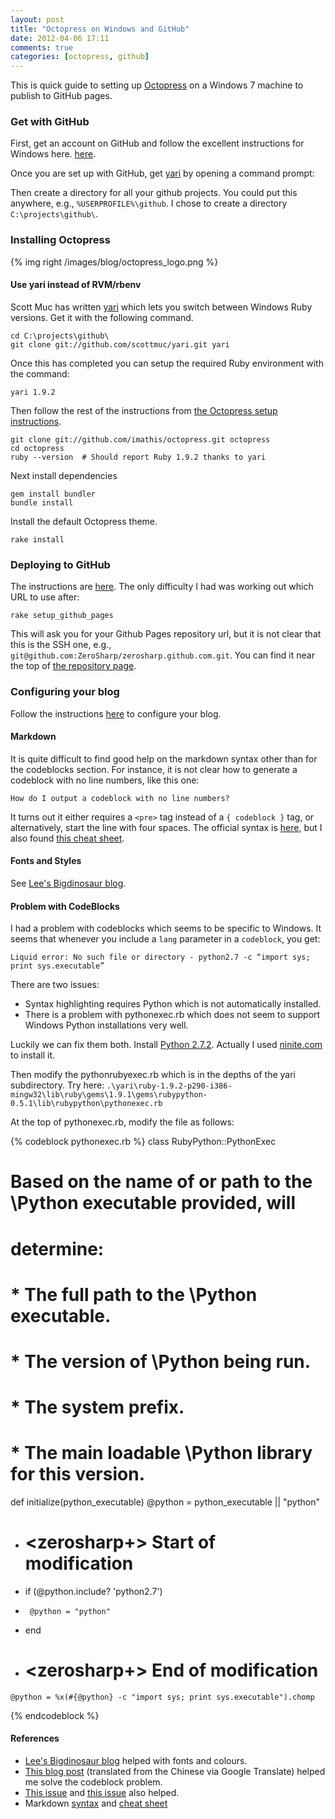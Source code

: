 ```yaml
---
layout: post
title: "Octopress on Windows and GitHub"
date: 2012-04-06 17:11
comments: true
categories: [octopress, github]
---
```


This is quick guide to setting up [Octopress](http://octopress.org/) on a Windows 7 machine to publish to GitHub pages.

### Get with GitHub ###

First, get an account on GitHub and follow the excellent instructions for Windows here.  [here](http://help.github.com/win-set-up-git/).

Once you are set up with GitHub, get [yari](https://github.com/scottmuc/yari) by opening a command prompt:

Then create a directory for all your github projects.  You could put this anywhere, e.g., `%USERPROFILE%\github`.  I chose to create a directory `C:\projects\github\`.

### Installing Octopress ###

{% img right /images/blog/octopress_logo.png %} 

#### Use yari instead of RVM/rbenv ####

Scott Muc has written [yari](https://github.com/scottmuc/yari) which lets you switch between Windows Ruby versions.  Get it with the following command.

    cd C:\projects\github\
    git clone git://github.com/scottmuc/yari.git yari

Once this has completed you can setup the required Ruby environment with the command:

    yari 1.9.2

Then follow the rest of the instructions from [the Octopress setup instructions](http://octopress.org/docs/setup/).

    git clone git://github.com/imathis/octopress.git octopress
    cd octopress
    ruby --version  # Should report Ruby 1.9.2 thanks to yari

Next install dependencies

    gem install bundler
    bundle install

Install the default Octopress theme.

    rake install

### Deploying to GitHub ###

The instructions are [here](http://octopress.org/docs/deploying/github/).  The only difficulty I had was working out which URL to use after:

    rake setup_github_pages

This will ask you for your Github Pages repository url, but it is not clear that this is the SSH one, e.g., `git@github.com:ZeroSharp/zerosharp.github.com.git`.  You can find it near the top of [the repository page](https://github.com/ZeroSharp/zerosharp.github.com).

### Configuring your blog ###

Follow the instructions [here](http://octopress.org/docs/configuring/) to configure your blog.

#### Markdown ####
It is quite difficult to find good help on the markdown syntax other than for the codeblocks section.  For instance, it is not clear how to generate a codeblock with no line numbers, like this one:

    How do I output a codeblock with no line numbers?

It turns out it either requires a `<pre>` tag instead of a `{ codeblock }` tag, or alternatively, start the line with four spaces.  The official syntax is [here](http://daringfireball.net/projects/markdown/syntax), but I also found [this cheat sheet](http://warpedvisions.org/projects/markdown-cheat-sheet/).

#### Fonts and Styles ####
See [Lee's Bigdinosaur blog](http://blog.bigdinosaur.org/changing-octopresss-header/).

#### Problem with CodeBlocks ####
I had a problem with codeblocks which seems to be specific to Windows.  It seems that whenever you include a `lang` parameter in a `codeblock`, you get:

    Liquid error: No such file or directory - python2.7 -c “import sys; print sys.executable”

There are two issues:

 * Syntax highlighting requires Python which is not automatically installed.
 * There is a problem with pythonexec.rb which does not seem to support Windows Python installations very well.

Luckily we can fix them both.  Install [Python 2.7.2](http://www.python.org/getit/releases/2.7.2/).  Actually I used [ninite.com](http://ninite.com/) to install it.

Then modify the pythonrubyexec.rb which is in the depths of the yari subdirectory.  Try here: `.\yari\ruby-1.9.2-p290-i386-mingw32\lib\ruby\gems\1.9.1\gems\rubypython-0.5.1\lib\rubypython\pythonexec.rb`

At the top of pythonexec.rb, modify the file as follows:

{% codeblock pythonexec.rb %}
class RubyPython::PythonExec
  # Based on the name of or path to the \Python executable provided, will
  # determine:
  #
  # * The full path to the \Python executable.
  # * The version of \Python being run.
  # * The system prefix.
  # * The main loadable \Python library for this version.
  def initialize(python_executable)
    @python = python_executable || "python"

+    # <zerosharp+> Start of modification
+    if (@python.include? 'python2.7')
+      @python = "python"
+    end
+    # <zerosharp+> End of modification

    @python = %x(#{@python} -c "import sys; print sys.executable").chomp
{% endcodeblock %}

#### References ####

* [Lee's Bigdinosaur blog](http://blog.bigdinosaur.org/changing-octopresss-header/) helped with fonts and colours.
* [This blog post](http://translate.googleusercontent.com/translate_c?hl=en&ie=UTF8&prev=_t&rurl=translate.google.com&sl=zh-CN&tl=en&twu=1&u=http://blog.yesmryang.net/windows-octopress-python/&usg=ALkJrhhFZMKpT5j6_L8NXOL1S9H9CGjHNw) (translated from the Chinese via Google Translate) helped me solve the codeblock problem.
* [This issue](https://github.com/imathis/octopress/issues/262) and [this issue](https://github.com/github/gollum/issues/225) also helped.
* Markdown [syntax](http://daringfireball.net/projects/markdown/syntax) and [cheat sheet](http://warpedvisions.org/projects/markdown-cheat-sheet/)
